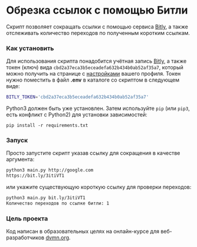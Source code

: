 # Обрезка ссылок с помощью Битли

Скрипт позволяет сокращать ссылки с помощью сервиса [Bitly](https://app.bitly.com/), а также отслеживать количество переходов по полученным коротким ссылкам.

### Как установить

Для использования скрипта понадобится учётная запись [Bitly](https://bitly.com/a/sign_up), а также токен (ключ) вида `cbd2a37eca3b5eceadefa632b434b0ab52af35a7`, который можно получить на странице с [настройками](https://app.bitly.com/settings/api/) вашего профиля.
Токен нужно поместить в файл **.env** в каталоге со скриптом в следующем виде:

```bash
BITLY_TOKEN='cbd2a37eca3b5eceadefa632b434b0ab52af35a7'
```
Python3 должен быть уже установлен. 
Затем используйте `pip` (или `pip3`, есть конфликт с Python2) для установки зависимостей:

```
pip install -r requirements.txt
```

### Запуск

Просто запустите скрипт указав ссылку для сокращения в качестве аргумента:
```bash
python3 main.py http://google.com
https://bit.ly/3itiVT1
```
или укажите существующую короткую ссылку для проверки переходов:
```bash
python3 main.py bit.ly/3itiVT1
Количество переходов по ссылке битли: 1
```

### Цель проекта

Код написан в образовательных целях на онлайн-курсе для веб-разработчиков [dvmn.org](https://dvmn.org/).
